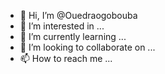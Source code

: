 - 👋 Hi, I’m @Ouedraogobouba
- 👀 I’m interested in ...
- 🌱 I’m currently learning ...
- 💞️ I’m looking to collaborate on ...
- 📫 How to reach me ...

<!---
Ouedraogobouba/Ouedraogobouba is a ✨ special ✨ repository because its `README.md` (this file) appears on your GitHub profile.
You can click the Preview link to take a look at your changes.
--->

